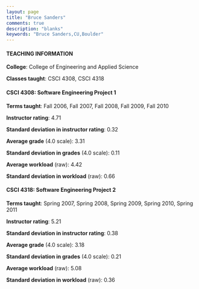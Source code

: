 ```yaml
---
layout: page
title: "Bruce Sanders" 
comments: true
description: "blanks"
keywords: "Bruce Sanders,CU,Boulder"
---
```

<head>
<script src="https://ajax.googleapis.com/ajax/libs/jquery/2.1.3/jquery.min.js"></script>
<script src="https://dl.dropboxusercontent.com/s/pc42nxpaw1ea4o9/highcharts.js?dl=0"></script>
<!-- <script src="../assets/js/highcharts.js"></script> -->
<style type="text/css">@font-face {
	font-family: "Bebas Neue";
	src: url(https://www.filehosting.org/file/details/544349/BebasNeue Regular.otf) format("opentype");
	}
	h1.Bebas { 
		font-family: "Bebas Neue", Verdana, Tahoma;
	}
</style>
</head>
	   
#### TEACHING INFORMATION

**College**: College of Engineering and Applied Science

**Classes taught**: CSCI 4308, CSCI 4318

#### CSCI 4308: Software Engineering Project 1

**Terms taught**: Fall 2006, Fall 2007, Fall 2008, Fall 2009, Fall 2010

**Instructor rating**: 4.71

**Standard deviation in instructor rating**: 0.32

**Average grade** (4.0 scale): 3.31

**Standard deviation in grades** (4.0 scale): 0.11

**Average workload** (raw): 4.42

**Standard deviation in workload** (raw): 0.66

#### CSCI 4318: Software Engineering Project 2

**Terms taught**: Spring 2007, Spring 2008, Spring 2009, Spring 2010, Spring 2011

**Instructor rating**: 5.21

**Standard deviation in instructor rating**: 0.38

**Average grade** (4.0 scale): 3.18

**Standard deviation in grades** (4.0 scale): 0.21

**Average workload** (raw): 5.08

**Standard deviation in workload** (raw): 0.36


